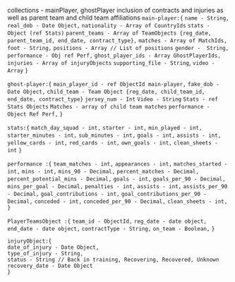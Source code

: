 collections - mainPlayer, ghostPlayer inclusion of contracts and injuries as well as parent team and child team affiliations
`main-player:{`
`name - String,`
`real_dob - Date Object,`
`nationality - Array of CountryIds`
`stats - Object (ref Stats)`
`parent_teams - Array of TeamObjects {reg_date, parent_team_id, end_date, contract_type},`
`matches - Array of MatchIds,`
`foot - String,`
`positions - Array // List of positions`
`gender -  String,`
`performance - Obj ref Perf,`
`ghost_player_ids - Array GhostPlayerIds,`
`injuries - Array of injuryObjects`
`supporting_file - String`,
`video - Array`
`}`

`ghost-player:{`
`main_player_id - ref ObjectId main-player,`
`fake_dob - Date Object,`
`child_team - Team Object {reg_date, child_team_id, end_date, contract_type}`
`jersey_num - Int`
`Video - String`
`Stats - ref Stats Objects`
`Matches - array of child team matches`
`performance - Object Ref Perf,`
`}`

`stats:{`
`match_day_squad - int,`
`starter - int,`
`min_played - int,`
`starter_minutes - int,`
`sub_minutes - int,`
`goals - int,`
`assists - int,`
`yellow_cards - int,`
`red_cards - int,`
`own_goals - int,`
`clean_sheets - int`
`}`

`performance :{`
`team_matches - int,`
`appearances - int,`
`matches_started - int,`
`mins - int,`
`mins_90 - Decimal,`
`percent_matches - Decimal,`
`percent_potential_mins - Decimal,`
`goals - int,`
`goals_per_90 - Decimal,`
`mins_per_goal - Decimal,`
`penalties - int,`
`assists - int,`
`assists_per_90 - Decimal,`
`goal_contributions - int,`
`goal_contributions_per_90 - Decimal,`
`conceded - int,`
`conceded_per_90 - Decimal,`
`clean_sheets - int,`
`}`

`PlayerTeamsObject :{`
`team_id - ObjectId,`
`reg_date - date object,`
`end_date - date object,`
`contractType - String,`
`on_team - Boolean,`
`}`

```
injuryObject:{
date_of_injury - Date Object,
type_of_injury - String,
status - String // Back in training, Recovering, Recovered, Unknown
recovery_date - Date Object
}
```